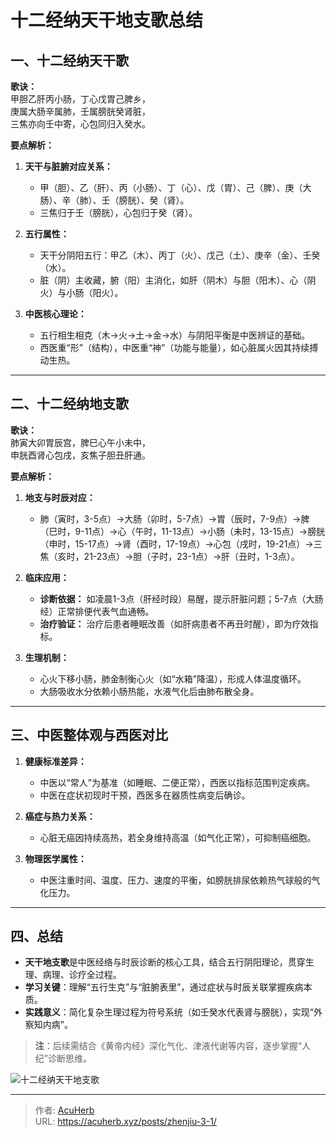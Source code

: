 # 十二经纳天干地支歌总结


## **一、十二经纳天干歌**
**歌诀：**  
甲胆乙肝丙小肠，丁心戊胃己脾乡，  
庚属大肠辛属肺，壬属膀胱癸肾脏，  
三焦亦向壬中寄，心包同归入癸水。  

**要点解析：**  
1. **天干与脏腑对应关系：**  
   - 甲（胆）、乙（肝）、丙（小肠）、丁（心）、戊（胃）、己（脾）、庚（大肠）、辛（肺）、壬（膀胱）、癸（肾）。  
   - 三焦归于壬（膀胱），心包归于癸（肾）。  

2. **五行属性：**  
   - 天干分阴阳五行：甲乙（木）、丙丁（火）、戊己（土）、庚辛（金）、壬癸（水）。  
   - 脏（阴）主收藏，腑（阳）主消化，如肝（阴木）与胆（阳木）、心（阴火）与小肠（阳火）。  

3. **中医核心理论：**  
   - 五行相生相克（木→火→土→金→水）与阴阳平衡是中医辨证的基础。  
   - 西医重“形”（结构），中医重“神”（功能与能量），如心脏属火因其持续搏动生热。  

---

## **二、十二经纳地支歌**
**歌诀：**  
肺寅大卯胃辰宫，脾巳心午小未中，  
申胱酉肾心包戌，亥焦子胆丑肝通。  

**要点解析：**  
1. **地支与时辰对应：**  
   - 肺（寅时，3-5点）→大肠（卯时，5-7点）→胃（辰时，7-9点）→脾（巳时，9-11点）→心（午时，11-13点）→小肠（未时，13-15点）→膀胱（申时，15-17点）→肾（酉时，17-19点）→心包（戌时，19-21点）→三焦（亥时，21-23点）→胆（子时，23-1点）→肝（丑时，1-3点）。  

2. **临床应用：**  
   - **诊断依据：** 如凌晨1-3点（肝经时段）易醒，提示肝脏问题；5-7点（大肠经）正常排便代表气血通畅。  
   - **治疗验证：** 治疗后患者睡眠改善（如肝病患者不再丑时醒），即为疗效指标。  

3. **生理机制：**  
   - 心火下移小肠，肺金制衡心火（如“水箱”降温），形成人体温度循环。  
   - 大肠吸收水分依赖小肠热能，水液气化后由肺布散全身。  

---

## **三、中医整体观与西医对比**
1. **健康标准差异：**  
   - 中医以“常人”为基准（如睡眠、二便正常），西医以指标范围判定疾病。  
   - 中医在症状初现时干预，西医多在器质性病变后确诊。  

2. **癌症与热力关系：**  
   - 心脏无癌因持续高热，若全身维持高温（如气化正常），可抑制癌细胞。  

3. **物理医学属性：**  
   - 中医注重时间、温度、压力、速度的平衡，如膀胱排尿依赖热气球般的气化压力。

---

## **四、总结**
- **天干地支歌**是中医经络与时辰诊断的核心工具，结合五行阴阳理论，贯穿生理、病理、诊疗全过程。  
- **学习关键**：理解“五行生克”与“脏腑表里”，通过症状与时辰关联掌握疾病本质。  
- **实践意义**：简化复杂生理过程为符号系统（如壬癸水代表肾与膀胱），实现“外察知内病”。  

> **注**：后续需结合《黄帝内经》深化气化、津液代谢等内容，逐步掌握“人纪”诊断思维。

![十二经纳天干地支歌](http://img.xingtan.one/i/2025/07/11/6870bb3cb24bd.webp)

---

> 作者: [AcuHerb](https://acuherb.xyz)  
> URL: https://acuherb.xyz/posts/zhenjiu-3-1/  

